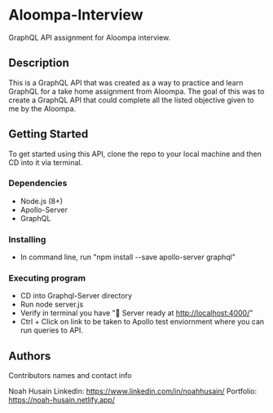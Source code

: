 # Aloompa-Interview

GraphQL API assignment for Aloompa interview.

## Description

This is a GraphQL API that was created as a way to practice and learn GraphQL for a take home assignment from Aloompa. The goal of this was to create a GraphQL API that could complete all the listed objective given to me by the Aloompa.

## Getting Started

To get started using this API, clone the repo to your local machine and then CD into it via terminal.

### Dependencies

* Node.js (8+)
* Apollo-Server
* GraphQL

### Installing

* In command line, run "npm install --save apollo-server graphql"

### Executing program

* CD into Graphql-Server directory
* Run node server.js
* Verify in terminal you have "🚀 Server ready at <http://localhost:4000/>"
* Ctrl + Click on link to be taken to Apollo test enviornment where you can run queries to API.

## Authors

Contributors names and contact info

Noah Husain
LinkedIn: https://www.linkedin.com/in/noahhusain/
Portfolio: https://noah-husain.netlify.app/
